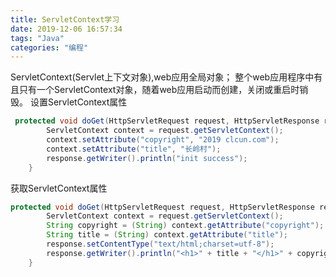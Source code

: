 ```yaml
---
title: ServletContext学习
date: 2019-12-06 16:57:34
tags: "Java"
categories: "编程"
---
```

ServletContext(Servlet上下文对象),web应用全局对象；
整个web应用程序中有且只有一个ServletContext对象，随着web应用启动而创建，关闭或重启时销毁。
设置ServletContext属性
``` java
 protected void doGet(HttpServletRequest request, HttpServletResponse response) throws ServletException, IOException {
        ServletContext context = request.getServletContext();
        context.setAttribute("copyright", "2019 clcun.com");
        context.setAttribute("title", "长岭村");
        response.getWriter().println("init success");
    }
```
获取ServletContext属性
```java
protected void doGet(HttpServletRequest request, HttpServletResponse response) throws ServletException, IOException {
        ServletContext context = request.getServletContext();
        String copyright = (String) context.getAttribute("copyright");
        String title = (String) context.getAttribute("title");
        response.setContentType("text/html;charset=utf-8");
        response.getWriter().println("<h1>" + title + "</h1>" + copyright);
    }
```